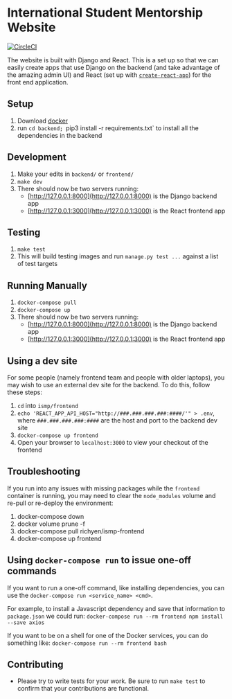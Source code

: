 # International Student Mentorship Website
[![CircleCI](https://circleci.com/gh/International-Mentorship-ISMP/ismp.svg?style=svg)](https://circleci.com/gh/International-Mentorship-ISMP/ismp)

The website is built with Django and React.
This is a set up so that we can easily create apps that use Django on the backend (and take advantage of the amazing admin UI) and React (set up with [`create-react-app`](https://npm.im/create-react-app)) for the front end application.

## Setup
1. Download [docker](https://docs.docker.com/compose/install/)
2. run `cd backend; `pip3 install -r requirements.txt` to install all the dependencies in the backend
## Development
1. Make your edits in `backend/` or `frontend/`
1. `make dev`
1. There should now be two servers running:
   * [http://127.0.0.1:8000](http://127.0.0.1:8000) is the Django backend app
   * [http://127.0.0.1:3000](http://127.0.0.1:3000) is the React frontend app

## Testing
1. `make test`
1. This will build testing images and run `manage.py test ...` against a list of test targets

## Running Manually
1. `docker-compose pull`
1. `docker-compose up`
1. There should now be two servers running:
   * [http://127.0.0.1:8000](http://127.0.0.1:8000) is the Django backend app
   * [http://127.0.0.1:3000](http://127.0.0.1:3000) is the React frontend app

## Using a dev site
For some people (namely frontend team and people with older laptops), you may wish to use an external dev site for the backend.  To do this, follow these steps:
1. `cd` into `ismp/frontend`
1. `echo 'REACT_APP_API_HOST="http://###.###.###.###:####/'" > .env`, where `###.###.###.###:####` are the host and port to the backend dev site
1. `docker-compose up frontend`
1. Open your browser to `localhost:3000` to view your checkout of the frontend

## Troubleshooting
If you run into any issues with missing packages while the `frontend` container is running, you may need to clear the `node_modules` volume and re-pull or re-deploy the environment:
1. docker-compose down
1. docker volume prune -f
1. docker-compose pull richyen/ismp-frontend
1. docker-compose up frontend

## Using `docker-compose run` to issue one-off commands

If you want to run a one-off command, like installing dependencies, you can use the `docker-compose run <service_name> <cmd>`.

For example, to install a Javascript dependency and save that information to `package.json` we could run:
`docker-compose run --rm frontend npm install --save axios`

If you want to be on a shell for one of the Docker services, you can do something like:
`docker-compose run --rm frontend bash`

## Contributing
* Please try to write tests for your work.  Be sure to run `make test` to confirm that your contributions are functional.

